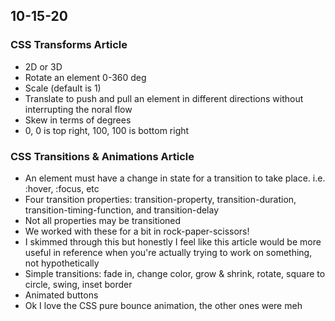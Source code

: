 ## 10-15-20

### CSS Transforms Article

- 2D or 3D
- Rotate an element 0-360 deg
- Scale (default is 1)
- Translate to push and pull an element in different directions without interrupting the noral flow
- Skew in terms of degrees
- 0, 0 is top right, 100, 100 is bottom right


### CSS Transitions & Animations Article

- An element must have a change in state for a transition to take place. i.e. :hover, :focus, etc
- Four transition properties: transition-property, transition-duration, transition-timing-function, and transition-delay
- Not all properties may be transitioned
- We worked with these for a bit in rock-paper-scissors!
- I skimmed through this but honestly I feel like this article would be more useful in reference when you're actually trying to work on something, not hypothetically
- Simple transitions: fade in, change color, grow & shrink, rotate, square to circle, swing, inset border
- Animated buttons
- Ok I love the CSS pure bounce animation, the other ones were meh
